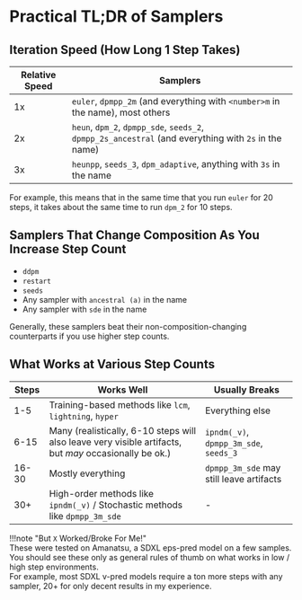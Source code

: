 # Practical TL;DR of Samplers

## Iteration Speed (How Long 1 Step Takes)

| Relative Speed | Samplers 
| - | - 
| 1x | `euler`, `dpmpp_2m` (and everything with `<number>m` in the name), most others
| 2x | `heun`, `dpm_2`, `dpmpp_sde`, `seeds_2`, `dpmpp_2s_ancestral` (and everything with `2s` in the name)
| 3x | `heunpp`, `seeds_3`, `dpm_adaptive`, anything with `3s` in the name

For example, this means that in the same time that you run `euler` for 20 steps, it takes about the same time to run `dpm_2` for 10 steps.

## Samplers That Change Composition As You Increase Step Count
- `ddpm` 
- `restart` 
- `seeds` 
- Any sampler with `ancestral (a)` in the name
- Any sampler with `sde` in the name

Generally, these samplers beat their non-composition-changing counterparts if you use higher step counts.

## What Works at Various Step Counts

| Steps  | Works Well | Usually Breaks 
| - | - | -
| 1-5       | Training-based methods like `lcm`, `lightning`, `hyper` | Everything else
| 6-15     |  Many (realistically, 6-10 steps will also leave very visible artifacts, but *may* occasionally be ok.)  | `ipndm(_v)`, `dpmpp_3m_sde`, `seeds_3`
| 16-30    | Mostly everything | `dpmpp_3m_sde` may still leave artifacts
| 30+      | High-order methods like `ipndm(_v)` / Stochastic methods like `dpmpp_3m_sde` | -

!!!note "But `X` Worked/Broke For Me!"  
    These were tested on Amanatsu, a SDXL eps-pred model on a few samples. You should see these only as general rules of thumb on what works in low / high step environments.  
    For example, most SDXL v-pred models require a ton more steps with any sampler, 20+ for only decent results in my experience.

